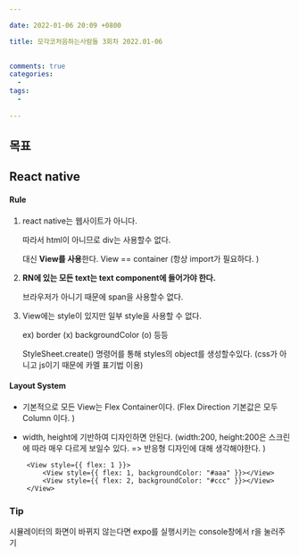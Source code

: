 ```yaml
---

date: 2022-01-06 20:09 +0800

title: 모각코처음하는사람들 3회차 2022.01-06 

  
comments: true
categories: 
  - 
tags: 
  - 
  
---
```




## 목표







## React native



#### Rule

1. react native는 웹사이트가 아니다. 

   따라서 html이 아니므로 div는 사용할수 없다. 

   대신 **View를 사용**한다. View == container (항상 import가 필요하다. )

2. **RN에 있는 모든 text는 text component에 들어가야 한다.** 

   브라우저가 아니기 때문에 span을 사용할수 없다. 

3. View에는 style이 있지만 일부 style을 사용할 수 없다. 

   ex) border (x) backgroundColor (o) 등등

   StyleSheet.create() 명령어를 통해 styles의 object를 생성할수있다. (css가 아니고 js이기 때문에 카멜 표기법 이용)



#### Layout System

- 기본적으로 모든 View는 Flex Container이다. (Flex Direction 기본값은 모두 Column 이다. )

- width, height에 기반하여 디자인하면 안된다. (width:200, height:200은 스크린에 따라  매우 다르게 보일수 있다. => 반응형 디자인에 대해 생각해야한다. ) 

  ```
   <View style={{ flex: 1 }}>
       <View style={{ flex: 1, backgroundColor: "#aaa" }}></View>
       <View style={{ flex: 2, backgroundColor: "#ccc" }}></View>
   </View>
  ```







### Tip

시뮬레이터의 화면이 바뀌지 않는다면 expo를 실행시키는 console창에서 r을 눌러주기
